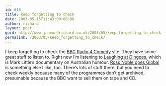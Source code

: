 ```yaml
---
id: 618
title: keep forgetting to check
date: 2003-05-15T11:43:00+00:00
author: richard
layout: post
guid: http://www.janeandrichard.co.uk/2003/05/keep_forgetting_to_check
permalink: /2003/05/keep_forgetting_to_check/
---
```

I keep forgetting to check the [BBC Radio 4 Comedy](http://www.bbc.co.uk/radio4/comedy/) site. They have some great stuff to listen to. Right now I&#8217;m listening to [Laughing at Dingoes](http://www.bbc.co.uk/radio4/comedy/rams/tue1130.ram), which is Mark Little&#8217;s documentary on Australian humour. [Ross Noble goes Global](http://www.bbc.co.uk/radio4/comedy/ross_global.shtml) is something else I like, too. There&#8217;s lots of stuff there, but you need to check weekly because many of the programmes don&#8217;t get archived, presumable because the BBC want to sell them on tape and CD.